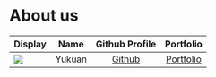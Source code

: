 # About us

Display |  Name  | Github Profile | Portfolio 
--------|:------:|:--------------:|:---------:
![](https://via.placeholder.com/100.png?text=Photo) | Yukuan | [Github](https://github.com/) | [Portfolio](docs/team/johndoe.md)
